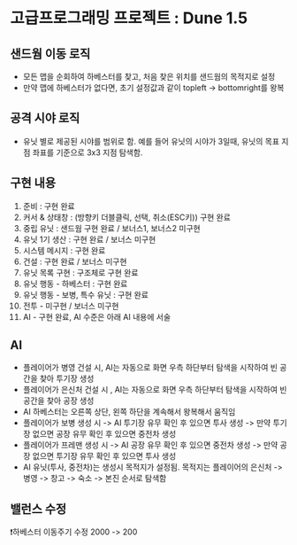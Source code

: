 # 고급프로그래밍 프로젝트 : Dune 1.5

## 샌드웜 이동 로직
- 모든 맵을 순회하여 하베스터를 찾고, 처음 찾은 위치를 샌드웜의 목적지로 설정
- 만약 맵에 하베스터가 없다면, 초기 설정값과 같이 topleft -> bottomright를 왕복

## 공격 시야 로직
- 유닛 별로 제공된 시야를 범위로 함. 예를 들어 유닛의 시야가 3일때, 유닛의 목표 지점 좌표를 기준으로 3x3 지점 탐색함.

## 구현 내용
1) 준비 : 구현 완료
2) 커서 & 상태창 : (방향키 더블클릭, 선택, 취소(ESC키)) 구현 완료
3) 중립 유닛 : 샌드웜 구현 완료 / 보너스1, 보너스2 미구현
4) 유닛 1기 생산 : 구현 완료 / 보너스 미구현
5) 시스템 메시지 : 구현 완료
6) 건설 : 구현 완료 / 보너스 미구현
7) 유닛 목록 구현 : 구조체로 구현 완료
8) 유닛 행동 - 하베스터 : 구현 완료
9) 유닛 행동 - 보병, 특수 유닛 : 구현 완료
10) 전투 - 미구현 / 보너스 미구현
11) AI - 구현 완료, AI 수준은 아래 AI 내용에 서술

## AI
- 플레이어가 병영 건설 시, AI는 자동으로 화면 우측 하단부터 탐색을 시작하여 빈 공간을 찾아 투기장 생성
- 플레이어가 은신처 건설 시 , AI는 자동으로 화면 우측 하단부터 탐색을 시작하여 빈 공간을 찾아 공장 생성
- AI 하베스터는 오른쪽 상단, 왼쪽 하단을 계속해서 왕복해서 움직임
- 플레이어가 보병 생성 시 -> AI 투기장 유무 확인 후 있으면 투사 생성 -> 만약 투기장 없으면 공장 유무 확인 후 있으면 중전차 생성
- 플레이어가 프레맨 생성 시 -> AI 공장 유무 확인 후 있으면 중전차 생성 -> 만약 공장 없으면 투기장 유무 확인 후 있으면 투사 생성
- AI 유닛(투사, 중전차)는 생성시 목적지가 설정됨. 목적지는 플레이어의 은신처 -> 병영 -> 창고 -> 숙소 -> 본진 순서로 탐색함


## 밸런스 수정
❗하베스터 이동주기 수정 2000 -> 200
